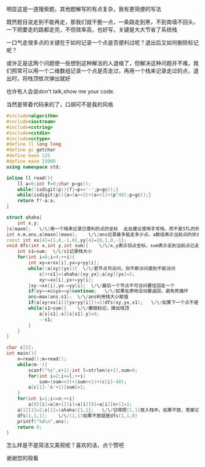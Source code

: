 
明显这是一道搜索题，其他题解写的有点复杂，我有更简便的写法

既然题目说走到不能再走，那我们就干脆一点，一条路走到黑，不到南墙不回头，一下把要走的路都走完，不但效率高，也好写，关键是大大节省了系统栈

一口气走很多点的关键在于如何记录一个点是否便利过呢？退出后又如何删除标记呢？

或许正是这两个问题使一些想到这种解法的人退缩了，但解决这种问题并不难。我们照常可以用一个二维数组记录一个点是否走过，再用一个栈来记录走过的点，退出时，将栈顶依次弹出就好

也许有人会说don't talk,show me your code.

当然是带着代码来的了，口胡可不是我的风格

```cpp
#include<algorithm>
#include<iostream>
#include<cstring>
#include<cstdio>
#include<cctype>
#define ll long long
#define gc getchar
#define maxn 125
#define maxm 15000
using namespace std;

inline ll read(){
	ll a=0;int f=0;char p=gc();
	while(!isdigit(p)){f|=p=='-';p=gc();}
	while(isdigit(p)){a=(a<<3)+(a<<1)+(p^48);p=gc();}
	return f?-a:a;
}

struct ahaha{
	int x,y;
}s[maxm];   \/\/用一个栈来记录已便利的点的坐标  此处建议使用手写栈，而不是STL的栈
int n,m,ans,a[maxn][maxn];    \/\/ans记录最多能走多少点，a数组表示当前点的状态，1为障碍或边界，0为未访问的点，1是已访问的点
const int xx[4]={1,0,-1,0},yy[4]={0,1,0,-1};
void dfs(int x,int y,int sum){    \/\/x,y表示拐点坐标，sum表示走到当前点已走过的点数（包括当前点）
	int s1=sum;  \/\/s1记录栈大小
	for(int i=0;i<4;++i){
		int xy=x+xx[i],yx=y+yy[i];
		while(!a[xy][yx]){  \/\/若节点可访问，则不断访问直到不能访问
			s[++s1]=(ahaha){xy,yx};a[xy][yx]=2;
			xy+=xx[i],yx+=yy[i];
		}xy-=xx[i],yx-=yy[i];  \/\/最后一个节点不可访问要往回走一个
		if(xy==x&&yx==y)continue;   \/\/如果在原地没动要返回，避免死循环
		ans=max(ans,s1);  \/\/ans利用栈大小赋值
		if(a[xy+xx[i]][yx+yy[i]]!=2)dfs(xy,yx,s1);   \/\/如果下一个点不是已访问的点则继续前进
		while(s1>sum){    \/\/撤销标记，弹出栈顶
			a[s[s1].x][s[s1].y]=0;
			--s1;
		}
	}
}

char c[5];
int main(){
	n=read();m=read();
	while(m--){
		scanf("%s",c+1);int l=strlen(c+1),sum=0;
		for(int i=2;i<=l;++i)
			sum=(sum<<3)+(sum<<1)+(c[i]-48);
		a[c[1]-'A'+1][sum]=1;
	}
	for(int i=1;i<=n;++i)
		a[0][i]=a[n+1][i]=a[i][0]=a[i][n+1]=1;
	a[1][1]=2;s[1]=(ahaha){1,1};   \/\/记得把(1,1)放入栈中，如果不放，答案记得+1
	dfs(1,1,1);    \/\/(1,1)如果不放就是dfs(1,1,0)
	printf("%d\n",ans);
	return 0;
}
```

怎么样是不是简洁又美观呢？喜欢的话，点个赞吧

谢谢您的观看